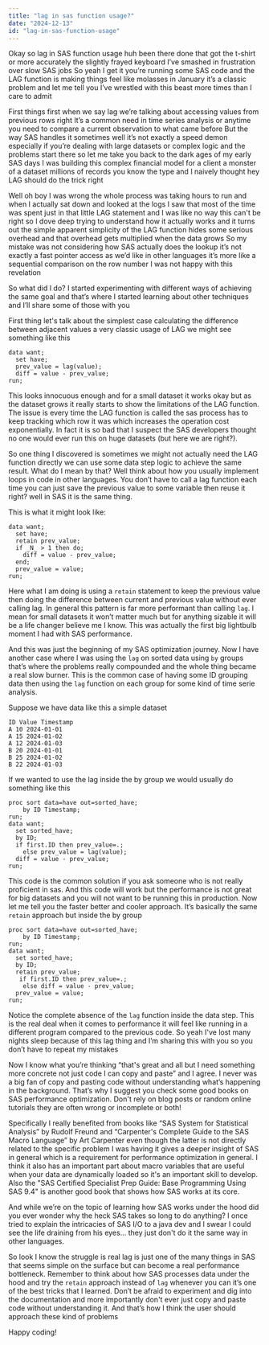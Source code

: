 ```yaml
---
title: "lag in sas function usage?"
date: "2024-12-13"
id: "lag-in-sas-function-usage"
---
```


Okay so lag in SAS function usage huh been there done that got the t-shirt or more accurately the slightly frayed keyboard I’ve smashed in frustration over slow SAS jobs So yeah I get it you’re running some SAS code and the LAG function is making things feel like molasses in January it’s a classic problem and let me tell you I’ve wrestled with this beast more times than I care to admit

First things first when we say lag we’re talking about accessing values from previous rows right It’s a common need in time series analysis or anytime you need to compare a current observation to what came before But the way SAS handles it sometimes well it’s not exactly a speed demon especially if you’re dealing with large datasets or complex logic and the problems start there so let me take you back to the dark ages of my early SAS days I was building this complex financial model for a client a monster of a dataset millions of records you know the type and I naively thought hey LAG should do the trick right

Well oh boy I was wrong the whole process was taking hours to run and when I actually sat down and looked at the logs I saw that most of the time was spent just in that little LAG statement and I was like no way this can't be right so I dove deep trying to understand how it actually works and it turns out the simple apparent simplicity of the LAG function hides some serious overhead and that overhead gets multiplied when the data grows So my mistake was not considering how SAS actually does the lookup it’s not exactly a fast pointer access as we’d like in other languages it’s more like a sequential comparison on the row number I was not happy with this revelation

So what did I do? I started experimenting with different ways of achieving the same goal and that’s where I started learning about other techniques and I’ll share some of those with you

First thing let's talk about the simplest case calculating the difference between adjacent values a very classic usage of LAG we might see something like this

```SAS
data want;
  set have;
  prev_value = lag(value);
  diff = value - prev_value;
run;
```

This looks innocuous enough and for a small dataset it works okay but as the dataset grows it really starts to show the limitations of the LAG function. The issue is every time the LAG function is called the sas process has to keep tracking which row it was which increases the operation cost exponentially. In fact it is so bad that I suspect the SAS developers thought no one would ever run this on huge datasets (but here we are right?).

So one thing I discovered is sometimes we might not actually need the LAG function directly we can use some data step logic to achieve the same result. What do I mean by that? Well think about how you usually implement loops in code in other languages. You don’t have to call a lag function each time you can just save the previous value to some variable then reuse it right? well in SAS it is the same thing.

This is what it might look like:

```SAS
data want;
  set have;
  retain prev_value;
  if _N_ > 1 then do;
    diff = value - prev_value;
  end;
  prev_value = value;
run;
```

Here what I am doing is using a `retain` statement to keep the previous value then doing the difference between current and previous value without ever calling lag. In general this pattern is far more performant than calling `lag`. I mean for small datasets it won’t matter much but for anything sizable it will be a life changer believe me I know. This was actually the first big lightbulb moment I had with SAS performance.

And this was just the beginning of my SAS optimization journey. Now I have another case where I was using the `lag` on sorted data using `by` groups that’s where the problems really compounded and the whole thing became a real slow burner. This is the common case of having some ID grouping data then using the `lag` function on each group for some kind of time serie analysis.

Suppose we have data like this a simple dataset

```
ID Value Timestamp
A 10 2024-01-01
A 15 2024-01-02
A 12 2024-01-03
B 20 2024-01-01
B 25 2024-01-02
B 22 2024-01-03

```

If we wanted to use the lag inside the by group we would usually do something like this

```SAS
proc sort data=have out=sorted_have;
    by ID Timestamp;
run;
data want;
  set sorted_have;
  by ID;
  if first.ID then prev_value=.;
    else prev_value = lag(value);
  diff = value - prev_value;
run;
```

This code is the common solution if you ask someone who is not really proficient in sas. And this code will work but the performance is not great for big datasets and you will not want to be running this in production. Now let me tell you the faster better and cooler approach. It’s basically the same `retain` approach but inside the by group

```SAS
proc sort data=have out=sorted_have;
    by ID Timestamp;
run;
data want;
  set sorted_have;
  by ID;
  retain prev_value;
   if first.ID then prev_value=.;
    else diff = value - prev_value;
  prev_value = value;
run;
```

Notice the complete absence of the `lag` function inside the data step. This is the real deal when it comes to performance it will feel like running in a different program compared to the previous code. So yeah I've lost many nights sleep because of this lag thing and I’m sharing this with you so you don’t have to repeat my mistakes

Now I know what you’re thinking “that's great and all but I need something more concrete not just code I can copy and paste” and I agree. I never was a big fan of copy and pasting code without understanding what’s happening in the background. That’s why I suggest you check some good books on SAS performance optimization. Don't rely on blog posts or random online tutorials they are often wrong or incomplete or both!

Specifically I really benefited from books like “SAS System for Statistical Analysis” by Rudolf Freund and “Carpenter's Complete Guide to the SAS Macro Language” by Art Carpenter even though the latter is not directly related to the specific problem I was having it gives a deeper insight of SAS in general which is a requirement for performance optimization in general. I think it also has an important part about macro variables that are useful when your data are dynamically loaded so it's an important skill to develop. Also the "SAS Certified Specialist Prep Guide: Base Programming Using SAS 9.4" is another good book that shows how SAS works at its core.

And while we’re on the topic of learning how SAS works under the hood did you ever wonder why the heck SAS takes so long to do anything? I once tried to explain the intricacies of SAS I/O to a java dev and I swear I could see the life draining from his eyes... they just don't do it the same way in other languages.

So look I know the struggle is real lag is just one of the many things in SAS that seems simple on the surface but can become a real performance bottleneck. Remember to think about how SAS processes data under the hood and try the `retain` approach instead of `lag` whenever you can it’s one of the best tricks that I learned. Don’t be afraid to experiment and dig into the documentation and more importantly don't ever just copy and paste code without understanding it. And that’s how I think the user should approach these kind of problems

Happy coding!
